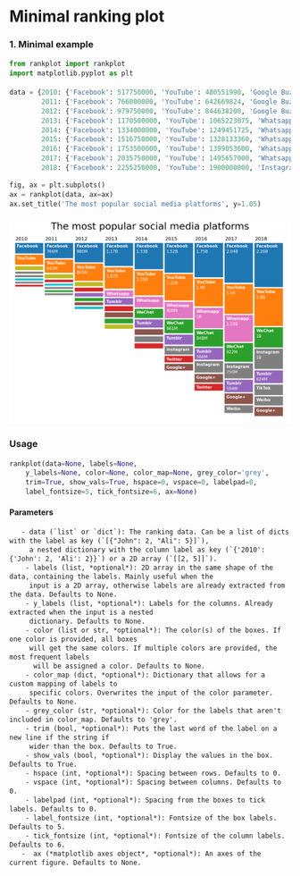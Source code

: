# Minimal ranking plot


### 1. Minimal example

```python
from rankplot import rankplot
import matplotlib.pyplot as plt

data = {2010: {'Facebook': 517750000, 'YouTube': 480551990, 'Google Buzz': 166029650, 'MySpace': 68046710, 'Hi5': 59953290, 'Flickr': 54708063, 'Orkut': 49941613, 'Twitter': 43250000}, 
        2011: {'Facebook': 766000000, 'YouTube': 642669824, 'Google Buzz': 170000000, 'Twitter': 92750000, 'Flickr': 66954600, 'Weibo': 48691040, 'WeChat': 47818400, 'Orkut': 47609080}, 
        2012: {'Facebook': 979750000, 'YouTube': 844638200, 'Google Buzz': 170000000, 'Twitter': 160250000, 'Tumblr': 146890156, 'WeChat': 118123370, 'Google+': 107319100, 'Flickr': 79664888}, 
        2013: {'Facebook': 1170500000, 'YouTube': 1065223075, 'Whatsapp': 300000000, 'Tumblr': 293482050, 'Twitter': 223675000, 'Google+': 205654700, 'WeChat': 196523760, 'Google Buzz': 170000000}, 
        2014: {'Facebook': 1334000000, 'YouTube': 1249451725, 'Whatsapp': 498750000, 'WeChat': 444232415, 'Tumblr': 388721163, 'Google+': 254859015, 'Instagram': 250000000, 'Twitter': 223675000}, 
        2015: {'Facebook': 1516750000, 'YouTube': 1328133360, 'Whatsapp': 800000000, 'WeChat': 660843407, 'Tumblr': 475923363, 'Instagram': 400000000, 'Twitter': 304500000, 'Google+': 298950015},
        2016: {'Facebook': 1753500000, 'YouTube': 1399053600, 'Whatsapp': 1000000000, 'WeChat': 847512320, 'Tumblr': 565796720, 'Instagram': 550000000, 'Google+': 398648000, 'Twitter': 314500000}, 
        2017: {'Facebook': 2035750000, 'YouTube': 1495657000, 'Whatsapp': 1333333333, 'WeChat': 921742750, 'Instagram': 750000000, 'Tumblr': 593783960, 'Google+': 495657000, 'Weibo': 357569030}, 
        2018: {'Facebook': 2255250000, 'YouTube': 1900000000, 'Instagram': 1000000000, 'WeChat': 1000000000, 'Tumblr': 624000000, 'TikTok': 500000000, 'Weibo': 431000000, 'Google+': 430000000}}
 ```   
```python 
fig, ax = plt.subplots()
ax = rankplot(data, ax=ax)
ax.set_title('The most popular social media platforms', y=1.05)
```
![](examples/basic.png)

### Usage

```python
rankplot(data=None, labels=None,
    y_labels=None, color=None, color_map=None, grey_color='grey',
    trim=True, show_vals=True, hspace=0, vspace=0, labelpad=0, 
    label_fontsize=5, tick_fontsize=6, ax=None) 
```

#### Parameters

       - data (`list` or `dict`): The ranking data. Can be a list of dicts with the label as key (`[{"John": 2, "Ali": 5}]`),
         a nested dictionary with the column label as key (`{'2010': {'John': 2, 'Ali': 2}}`) or a 2D array (`[[2, 5]]`).   
        - labels (list, *optional*): 2D array in the same shape of the data, containing the labels. Mainly useful when the 
         input is a 2D array, otherwise labels are already extracted from the data. Defaults to None.
        - y_labels (list, *optional*): Labels for the columns. Already extracted when the input is a nested 
         dictionary. Defaults to None.
        - color (list or str, *optional*): The color(s) of the boxes. If one color is provided, all boxes 
         will get the same colors. If multiple colors are provided, the most frequent labels
          will be assigned a color. Defaults to None.
        - color_map (dict, *optional*): Dictionary that allows for a custom mapping of labels to 
         specific colors. Overwrites the input of the color parameter. Defaults to None.
        - grey_color (str, *optional*): Color for the labels that aren't included in color_map. Defaults to 'grey'.
        - trim (bool, *optional*): Puts the last word of the label on a new line if the string if 
         wider than the box. Defaults to True.
        - show_vals (bool, *optional*): Display the values in the box. Defaults to True.
        - hspace (int, *optional*): Spacing between rows. Defaults to 0.
        - vspace (int, *optional*): Spacing between columns. Defaults to 0.
        - labelpad (int, *optional*): Spacing from the boxes to tick labels. Defaults to 0.
        - label_fontsize (int, *optional*): Fontsize of the box labels. Defaults to 5.
        - tick_fontsize (int, *optional*): Fontsize of the column labels. Defaults to 6.
       -  ax (*matplotlib axes object*, *optional*): An axes of the current figure. Defaults to None.

